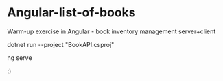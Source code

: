# Angular-list-of-books
Warm-up exercise in Angular - book inventory management server+client


dotnet run --project "BookAPI.csproj"

ng serve

:)



